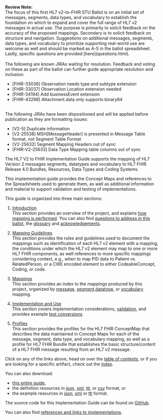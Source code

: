<p id="publish-box">
<b>Review Note:</b>
<br>The focus of this first HL7 v2-to-FHIR STU Ballot is on an initial set of messages, segments, data types, and vocabulary to establish the foundation on which to expand and cover the full range of HL7 v2 messages in actual use.  The purpose is primarily to solicit feedback on the accuracy of the proposed mappings.  Secondary is to solicit feedback on structure and navigation.  Suggestions on additional messages, segments, data types, and vocabulary to prioritize supporting real-world use are welcome as well and should be marked as A-S in the ballot spreadsheet.  Lastly, specific questions are provided [here](questions.html).
<br>
<br>
The following are known JIRAs waiting for resolution.  Feedback and voting on these as part of the ballot can further guide appropriate resolution and inclusion:
<ul>
   <li>[FHIR-33036] Observation needs type and subtype extension</li>
   <li>[FHIR-33037] Observation Location extension needed</li>
   <li>[FHIR-34194] Add businessEvent extension</li>
   <li>[FHIR-43298] Attachment.data only supports binary64</li>
</ul>
<br>
The following JIRAs have been dispositioned and will be applied before publication as they are formatting issues:
<ul>
   <li>[V2-5] Duplicate information</li>
   <li>[V2-25538] MSH[MessageHeader] is presented in Message Table format, not Segment Table Format</li>
   <li>[V2-25632] Segment Mapping Headers out of sync</li>
   <li>[FHIR-V2-25633] Data Type Mapping table columns out of sync</li>
</ul>
</p>
The HL7 V2 to FHIR Implementation Guide supports the mapping of HL7 Version 2 messages
segments, datatypes and vocabulary to HL7 FHIR Release 4.0 Bundles, Resources, Data
Types and Coding Systems.

This implementation guide provides the Concept Maps and references to the Spreadsheets
used to generate them, as well as additional information and material to support validation
and testing of implementations.

This guide is organized into three main sections:

   1. [Introduction](introduction.html)<br/>This section provides an overview of the project, and explains [how mapping is performed](mapping_guidelines.html).
      You can also find [questions to address in this ballot](questions.html), the [glossary](glossary.html)
      and [acknowledgements](acknowledgements.html).

   2. [Mapping Guidelines](mapping_guidelines.html)<br/>This section provides the rules and guidelines used to document
   the mappings such as identification of each HL7 v2 element with a mapping, the conditions
   under which the HL7 v2 element may map to one or more HL7 FHIR components, as well references
   to more specific mappings considering context, e.g., when to map PID data to Patient vs.
   RelatedPerson, or a CWE encoded element to either CodeableConcept, Coding, or code.

   3. [Mappings](mappings.html)<br/>This section provides an index to the mappings produced by this project, organized
      by [message](message_maps.html), [segment](segment_maps.html),[datatype](datatype_maps.html),
      or [vocabulary](coding_system_maps.html) mapping.

   4. [Implementation and Use](implementation_considerations.html)<br/>This section covers implementation considerations,
      [validation](validation.html), and provides example [test conversions](test_conversions.html).

   5. [Profiles](profiles.html)<br/>This section provides the profiles for the HL7 FHIR ConceptMap
   that describes the data maintained in Concept Maps for each of the message, segment, data type,
   and vocabulary mapping, as well as a profile for HL7 FHIR Bundle that establishes the basic
   structure/content of a HL7 FHIR message resulting from an HL7 v2 message.

Click on any of the links above, head on over the [table of contents](toc.html), or
if you are looking for a specific artifact, check out the [index](artifacts.html).

You can also download:

* [this entire guide](full-ig.zip),
* the definition resources in [json](definitions.json.zip), [xml](definitions.xml.zip), [ttl](definitions.ttl.zip), or [csv](csvs.zip) format, or
* the example resources in [json](examples.json.zip), [xml](examples.xml.zip) or [ttl](examples.ttl.zip) format.

The source code for this Implementation Guide can be found on [GitHub](https://github.com/HL7/v2-to-fhir/).

You can also find [references and links to implementations](links.html).
